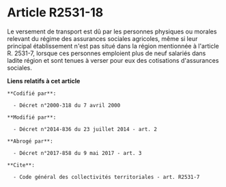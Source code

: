 # Article R2531-18

Le versement de transport est dû par les personnes physiques ou morales relevant du régime des assurances sociales agricoles,
même si leur principal établissement n'est pas situé dans la région mentionnée à l'article R. 2531-7, lorsque ces personnes
emploient plus de neuf salariés dans ladite région et sont tenues à verser pour eux des cotisations d'assurances sociales.

**Liens relatifs à cet article**

	**Codifié par**:

	  - Décret n°2000-318 du 7 avril 2000

	**Modifié par**:

	  - Décret n°2014-836 du 23 juillet 2014 - art. 2

	**Abrogé par**:

	  - Décret n°2017-858 du 9 mai 2017 - art. 3

	**Cite**:

	  - Code général des collectivités territoriales - art. R2531-7
